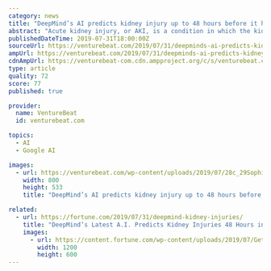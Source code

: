 ```yaml
---
category: news
title: "DeepMind’s AI predicts kidney injury up to 48 hours before it happens"
abstract: "Acute kidney injury, or AKI, is a condition in which the kidneys stop filtering waste products from the blood. It occurs quickly (in two days or less) and debilitates an estimated 1 in 5 ..."
publishedDateTime: 2019-07-31T18:00:00Z
sourceUrl: https://venturebeat.com/2019/07/31/deepminds-ai-predicts-kidney-injury-up-to-48-hours-before-it-happens/
ampUrl: https://venturebeat.com/2019/07/31/deepminds-ai-predicts-kidney-injury-up-to-48-hours-before-it-happens/amp/
cdnAmpUrl: https://venturebeat-com.cdn.ampproject.org/c/s/venturebeat.com/2019/07/31/deepminds-ai-predicts-kidney-injury-up-to-48-hours-before-it-happens/amp/
type: article
quality: 72
score: 77
published: true

provider:
  name: VentureBeat
  id: venturebeat.com

topics:
  - AI
  - Google AI

images:
  - url: https://venturebeat.com/wp-content/uploads/2019/07/28c_29Sophie_Mutevelian238A9834_Edit.2e16d0ba.fill_1100x400_HiENFhu.0.jpg?w=800&#038;resize=800%2C533&#038;strip=all
    width: 800
    height: 533
    title: "DeepMind’s AI predicts kidney injury up to 48 hours before it happens"

related:
  - url: https://fortune.com/2019/07/31/deepmind-kidney-injuries/
    title: "DeepMind’s Latest A.I. Predicts Kidney Injuries 48 Hours in Advance"
    images:
      - url: https://content.fortune.com/wp-content/uploads/2019/07/GettyImages-1065657954.jpg?resize=1200,600
        width: 1200
        height: 600
---
```

